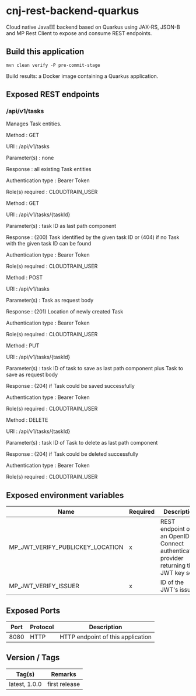 # cnj-rest-backend-quarkus

Cloud native JavaEE backend based on Quarkus using JAX-RS, JSON-B and MP Rest Client to expose and consume REST endpoints.

## Build this application 

``` 
mvn clean verify -P pre-commit-stage
```

Build results: a Docker image containing a Quarkus application.

## Exposed REST endpoints

### /api/v1/tasks

Manages Task entities.

Method
: GET

URI
: /api/v1/tasks

Parameter(s)
: none

Response
: all existing Task entities

Authentication type
: Bearer Token

Role(s) required
: CLOUDTRAIN_USER

Method
: GET

URI
: /api/v1/tasks/{taskId}

Parameter(s)
: task ID as last path component

Response
: (200) Task identified by the given task ID or (404) if no Task with the given task ID can be found

Authentication type
: Bearer Token

Role(s) required
: CLOUDTRAIN_USER

Method
: POST

URI
: /api/v1/tasks

Parameter(s)
: Task as request body

Response
: (201) Location of newly created Task

Authentication type
: Bearer Token

Role(s) required
: CLOUDTRAIN_USER

Method
: PUT

URI
: /api/v1/tasks/{taskId}

Parameter(s)
: task ID of task to save as last path component plus Task to save as request body

Response
: (204) if Task could be saved successfully

Authentication type
: Bearer Token

Role(s) required
: CLOUDTRAIN_USER

Method
: DELETE

URI
: /api/v1/tasks/{taskId}

Parameter(s)
: task ID of Task to delete as last path component

Response
: (204) if Task could be deleted successfully

Authentication type
: Bearer Token

Role(s) required
: CLOUDTRAIN_USER

## Exposed environment variables

| Name | Required | Description |
| --- | --- | --- |
| MP_JWT_VERIFY_PUBLICKEY_LOCATION | x | REST endpoint of an OpenID Connect authentication provider returning the JWT key set |
| MP_JWT_VERIFY_ISSUER | x | ID of the JWT's issuer |

## Exposed Ports

| Port | Protocol | Description |
| --- | --- | --- |
| 8080 | HTTP | HTTP endpoint of this application | 
 
## Version / Tags

| Tag(s) | Remarks |
| --- | --- |
| latest, 1.0.0 | first release |
